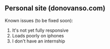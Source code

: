 ## Personal site (donovanso.com)

Known issues (to be fixed soon):
1. It's not yet fully responsive
2. Loads poorly on iphones
3. I don't have an internship

